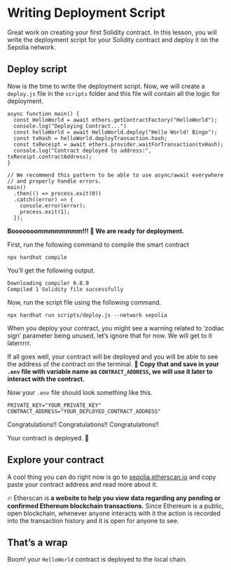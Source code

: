 ﻿# Writing Deployment Script

Great work on creating your first Solidity contract. In this lesson, you will write the deployment script for your Solidity contract and deploy it on the Sepolia network.

## Deploy script

Now is the time to write the deployment script. Now, we will create a `deploy.js` file in the `scripts` folder and this file will contain all the logic for deployment.

```
async function main() {
  const HelloWorld = await ethers.getContractFactory("HelloWorld");
  console.log("Deploying Contract...")
  const helloWorld = await HelloWorld.deploy("Hello World! Bingo");
  const txHash = helloWorld.deployTransaction.hash;
  const txReceipt = await ethers.provider.waitForTransaction(txHash);
  console.log("Contract deployed to address:",  txReceipt.contractAddress);
}

// We recommend this pattern to be able to use async/await everywhere
// and properly handle errors.
main()
  .then(() => process.exit(0))
  .catch((error) => {
    console.error(error);
    process.exit(1);
  });
```

**Booooooommmmmmmm!!! 🚀 We are ready for deployment.**

First, run the following command to compile the smart contract

```
npx hardhat compile
```

You’ll get the following output.

```
Downloading compiler 0.8.9
Compiled 1 Solidity file successfully
```

Now, run the script file using the following command.

```
npx hardhat run scripts/deploy.js --network sepolia
```

When you deploy your contract, you might see a warning related to ‘zodiac sign’ parameter being unused, let’s ignore that for now. We will get to it laterrrrr.

If all goes well, your contract will be deployed and you will be able to see the address of the contract on the terminal. **🔮 Copy that and save in your `.env` file with variable name as `CONTRACT_ADDRESS`, we will use it later to interact with the contract.**

Now your `.env` file should look something like this.

```
PRIVATE_KEY="YOUR_PRIVATE_KEY"
CONTRACT_ADDRESS="YOUR_DEPLOYED_CONTRACT_ADDRESS"

```

Congratulations!! Congratulations!! Congratulations!!

Your contract is deployed. 🚀

## Explore your contract

A cool thing you can do right now is go to [sepolia.etherscan.io](https://sepolia.etherscan.io/) and copy paste your contract address and read more about it.

🔥 Etherscan is **a website to help you view data regarding any pending or confirmed Ethereum blockchain transactions.** Since Ethereum is a public, open blockchain, whenever anyone interacts with it the action is recorded into the transaction history and it is open for anyone to see.

## That’s a wrap

Boom! your `HelloWorld` contract is deployed to the local chain.
